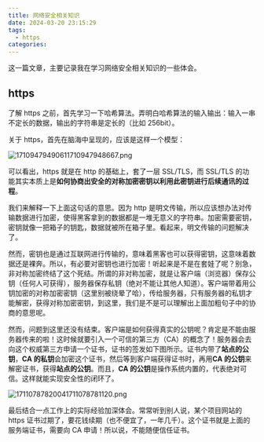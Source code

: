 ```yaml
---
title: 网络安全相关知识
date: 2024-03-20 23:15:29
tags:
  - https
categories:
---
```


这一篇文章，主要记录我在学习网络安全相关知识的一些体会。

## https

了解 https 之前，首先学习一下哈希算法。弄明白哈希算法的输入输出：输入一串不定长的数据，输出的字符串是定长的（比如 256bit）。

关于 https，首先在脑海中呈现的，应该是这样一个模型：

![17109479490611710947948667.png](https://fastly.jsdelivr.net/gh/li199-code/blog-imgs@main/17109479490611710947948667.png)

可以看出，https 就是在 http 的基础上，套了一层 SSL/TLS，而 SSL/TLS 的功能其实本质上是**如何协商出安全的对称加密密钥以利用此密钥进行后续通讯的过程**。

我们来解释一下上面这句话的意思。因为 http 是明文传输，所以应该想办法对传输数据进行加密，使得黑客拿到的数据都是一堆无意义的字符串。加密需要密钥，密钥就像一把箱子的钥匙，数据就被所在箱子里。看起来，明文传输的问题解决了。

然而，密钥也是通过互联网进行传输的，意味着黑客也可以获得密钥，这意味着数据还是裸奔。所以，有必要对密钥也进行加密！听起来是不是在套娃了呢？别急，非对称加密终结了这个死结。所谓的非对称加密，就是让客户端（浏览器）保存公钥（任何人可获得），服务器保存私钥（绝对不能让其他人知道）。客户端带着用公钥加密的对称加密密钥（这里别被绕晕了哈），传给服务器，只有服务器的私钥才能解密，获得对称加密密钥，到这里，我们是不是可以理解出上面加粗句子中的协商的意思呢。

然而，问题到这里还没有结束。客户端是如何获得真实的公钥呢？肯定是不能由服务器传来的啦！这时候就要引入一个可信的第三方（CA）的概念了！服务器会去向这个权威第三方申请一个证书，证书的签发如下图所示。证书内带了**站点的公钥**，**CA 的私钥**会加密这个证书，然后等到客户端获得证书时，再用**CA 的公钥**来解密证书，获得**站点的公钥**。而且，**CA 的公钥**是操作系统内置的，代表绝对可信。这样就能实现安全性的闭环了。

![17110787820041711078781120.png](https://fastly.jsdelivr.net/gh/li199-code/blog-imgs@main/17110787820041711078781120.png)

最后结合一点工作上的实际经验加深体会。常常听到别人说，某个项目网站的 https 证书过期了，要花钱续期（也不便宜了，一年几千）。这个证书就是上面的服务端证书，需要向 CA 申请！所以说，不能随便信任证书。
